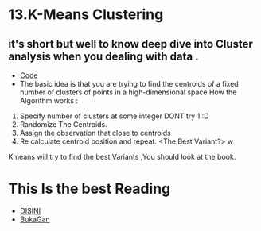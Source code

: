# 13.K-Means Clustering

## it's short but well to know deep dive into Cluster analysis when you dealing with data .
- [Code](https://github.com/Xwyzworms/Exploratory-Data-Analysis-with-R/blob/master/10.K-Means%20Clustering/Kmeans.R)
- The basic idea is that you are trying to find the centroids of a fixed number of clusters of points in a high-dimensional space
How the Algorithm works :
1. Specify number of clusters at some integer DONT try 1 :D
2. Randomize The Centroids.
3. Assign the observation that close to centroids
4. Re calculate centroid position and repeat. <The Best Variant?> w

Kmeans will try to find the best Variants ,You should look at the book.

# This Is the best Reading
 - [DISINI](https://www.statsandr.com/blog/clustering-analysis-k-means-and-hierarchical-clustering-by-hand-and-in-r/)
 - [BukaGan](https://www.guru99.com/r-k-means-clustering.html)
